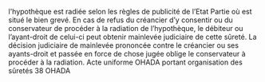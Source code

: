 l'hypothèque est radiée selon les règles de publicité de l’Etat Partie où est situé le
bien grevé.
En cas de refus du créancier d’y consentir ou du conservateur de procéder à la
radiation de l’hypothèque, le débiteur ou l’ayant-droit de celui-ci peut obtenir
mainlevée judiciaire de cette sûreté. La décision judiciaire de mainlevée
prononcée contre le créancier ou ses ayants-droit et passée en force de chose
jugée oblige le conservateur à procéder à la radiation.
Acte uniforme OHADA portant organisation des sûretés
38
OHADA